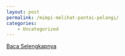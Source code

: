```yaml
---
layout: post
permalink: /mimpi-melihat-pantai-pelangi/
categories:
    - Uncategorized
---
```


[Baca Selengkapnya](/05)